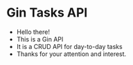 # Gin Tasks API

- Hello there!
- This is a Gin API
- It is a CRUD API for day-to-day tasks
- Thanks for your attention and interest.
